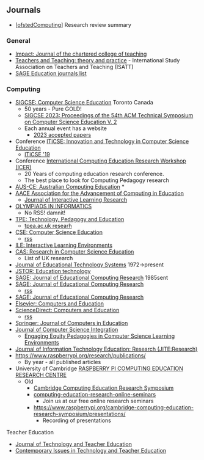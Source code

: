 Journals
--------

* [[ofstedComputing]] Research review summary



### General

* [Impact: Journal of the chartered college of teaching](https://impact.chartered.college/)
* [Teachers and Teaching: theory and practice](https://www.tandfonline.com/toc/ctat20/current) - International Study Association on Teachers and Teaching (ISATT)
* [SAGE Education journals list](https://journals.sagepub.com/education)

### Computing

* [SIGCSE: Computer Science Education](https://dl.acm.org/conference/sigcse/proceedings) Toronto Canada
    * 50 years - Pure GOLD!
    * [SIGCSE 2023: Proceedings of the 54th ACM Technical Symposium on Computer Science Education V. 2](https://dl.acm.org/doi/proceedings/10.1145/3545947)
    * Each annual event has a website
        * [2023 accepted papers](https://sigcse2023.sigcse.org/track/sigcse-ts-2023-papers#event-overview)
* Conference [ITiCSE: Innovation and Technology in Computer Science Education](https://dl.acm.org/conference/iticse/proceedings)
    * [ITiCSE '19](https://dl.acm.org/doi/proceedings/10.1145/3304221)
* Conference [International Computing Education Research Workshop (ICER)](https://dl.acm.org/conference/icer/proceedings)
    * 20 Years of computing education research conference.
    * The best place to look for Computing Pedagogy research
* [AUS-CE: Australian Computing Education](https://dl.acm.org/conference/aus-ce/proceedings)
    * 
* [AACE Association for the Advancement of Computing in Education](https://www.aace.org/pubs/)
    * [Journal of Interactive Learning Research](http://www.learntechlib.org/c/JILR/)
* [OLYMPIADS IN INFORMATICS](https://ioinformatics.org/page/ioi-journal-index/)
    * No RSS! damnit!
* [TPE: Technology, Pedagogy and Education](https://www.tandfonline.com/toc/rtpe20/current)
  * [tpea.ac.uk researh](https://tpea.ac.uk/research-hub/journal/)
* [CSE: Computer Science Education](https://www.tandfonline.com/loi/ncse20)
    * [rss](https://www.tandfonline.com/feed/rss/ncse20)
* [ILE: Interactive Learning Environments](https://www.tandfonline.com/toc/nile20/current)
* [CAS: Research in Computer Science Education](https://community.computingatschool.org.uk/resources/46/single)
    * List of UK research
* [Journal of Educational Technology Systems](https://journals.sagepub.com/loi/etsa) 1972->present
* [JSTOR: Education technology](https://www.jstor.org/journal/eductech)
* [SAGE: Journal of Educational Computing Research](https://journals.sagepub.com/loi/jeca) 1985sent
* [SAGE: Journal of Educational Computing Research](https://journals.sagepub.com/home/JEC)
    * [rss](https://journals.sagepub.com/action/showFeed?ui=0&mi=ehikzz&ai=2b4&jc=jeca&type=axatoc&feed=rss)
* [SAGE: Journal of Educational Computing Research](https://uk.sagepub.com/en-gb/eur/journal-of-educational-computing-research/journal202399)
* [Elsevier: Computers and Education](https://www.journals.elsevier.com/computers-and-education)
* [ScienceDirect: Computers and Education](https://www.sciencedirect.com/journal/computers-and-education)
    * [rss](http://rss.sciencedirect.com/publication/science/03601315)
* [Springer: Journal of Computers in Education](https://link.springer.com/journal/40692/volumes-and-issues)
* [Journal of Computer Science Integration](https://inspire.redlands.edu/jcsi/)
    * [Engaging Equity Pedagogies in Computer Science Learning Environments](https://inspire.redlands.edu/jcsi/vol3/iss2/1/)
* [Journal of Information Technology Education: Research (JITE:Research)](https://www.informingscience.org/Journals/JITEResearch/Overview)
* https://www.raspberrypi.org/research/publications/
    * By year - all published articles
* University of Cambridge [RASPBERRY PI COMPUTING EDUCATION RESEARCH CENTRE](https://computingeducationresearch.org/)
    * Old
        * [Cambridge Computing Education Research Symposium](https://www.raspberrypi.org/cambridge-computing-education-research-symposium/)
        * [computing-education-research-online-seminars](https://www.raspberrypi.org/computing-education-research-online-seminars/)
            * Join us at our free online research seminars
        * https://www.raspberrypi.org/cambridge-computing-education-research-symposium/presentations/
            * Recording of presentations


Teacher Education
* [Journal of Technology and Teacher Education](http://www.learntechlib.org/c/JTATE/)
* [Contemporary Issues in Technology and Teacher Education](http://www.learntechlib.org/c/CITE/)


[//begin]: # "Autogenerated link references for markdown compatibility"
[ofstedComputing]: ofstedComputing.md "Ofsted Computing"
[//end]: # "Autogenerated link references"